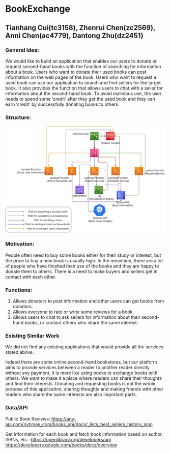 # BookExchange
## Tianhang Cui(tc3158), Zhenrui Chen(zc2569), Anni Chen(ac4779), Dantong Zhu(dz2451)

### General Idea:
We would like to build an application that enables our users to donate or request second-hand books with the function of searching for information about a book.
Users who want to donate their used books can post information on the web pages of the book. Users who want to request a used book can use our application to search and find sellers for the target book. It also provides the function that allows users to chat with a seller for information about the second-hand book.
To avoid malicious use, the user needs to spend some ‘credit’ after they get the used book and they can earn ‘credit’ by successfully donating books to others.

### Structure:

![StructureDiagram.drawio](./StuctureDiagram/StructureDiagram.drawio.png)

### Motivation:

People often need to buy some books either for their study or interest, but the price to buy a new book is usually high. In the meantime, there are a lot of people who have finished their use of the books and they are happy to donate them to others. There is a need to make buyers and sellers get in contact with each other.

### Functions:
1) 	Allows donators to post information and other users can get books from donators.
2) 	Allows everyone to rate or write some reviews for a book
3) 	Allows users to chat to ask sellers for information about their second-hand books, or contact others who share the same interest.

### Existing Similar Work 
We did not find any existing applications that would provide all the services stated above.

Indeed there are some online second-hand bookstores, but our platform aims to provide services between a reader to another reader directly without any payment, it is more like using books to exchange books with others.
We want to make it a place where readers can share their thoughts and find their interests. Donating and requesting books is not the whole purpose of this application, sharing thoughts and making friends with other readers who share the same interests are also important parts.

### Data/API

Public Book Reviews:
https://any-api.com/nytimes_com/books_api/docs/_lists_best_sellers_history_json

Get information for each book and fetch book information based on author, ISBNs, etc.:
https://openlibrary.org/developers/api
https://developers.google.com/books/docs/overview
